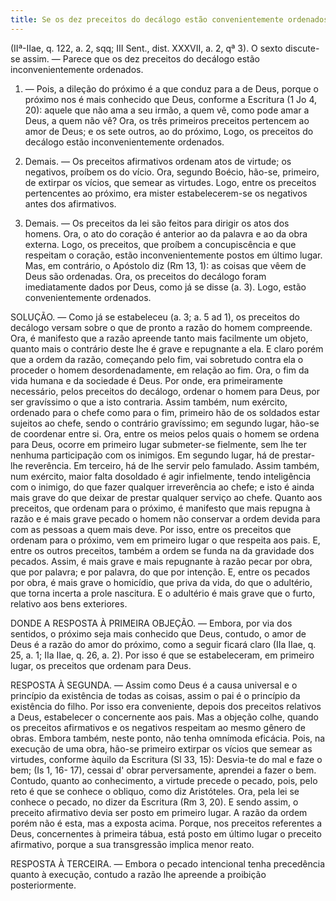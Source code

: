 ```yaml
---
title: Se os dez preceitos do decálogo estão convenientemente ordenados
---
```


(IIª-IIae, q. 122, a. 2, sqq; III Sent., dist. XXXVII, a. 2, qª 3).
  O sexto discute-se assim. — Parece que os dez preceitos do decálogo estão inconvenientemente ordenados.  

1. — Pois, a dileção do próximo é a que conduz para a de Deus, porque o próximo nos é mais conhecido que Deus, conforme a Escritura (1 Jo 4, 20): aquele que não ama a seu irmão, a quem vê, como pode amar a Deus, a quem não vê? Ora, os três primeiros preceitos pertencem ao amor de Deus; e os sete outros, ao do próximo, Logo, os preceitos do decálogo estão inconvenientemente ordenados. 

2. Demais. — Os preceitos afirmativos ordenam atos de virtude; os negativos, proíbem os do vício. Ora, segundo Boécio, hão-se, primeiro, de extirpar os vícios, que semear as virtudes. Logo, entre os preceitos pertencentes ao próximo, era mister estabelecerem-se os negativos antes dos afirmativos.  

3. Demais. — Os preceitos da lei são feitos para dirigir os atos dos homens. Ora, o ato do coração é anterior ao da palavra e ao da obra externa. Logo, os preceitos, que proíbem a concupiscência e que respeitam o coração, estão inconvenientemente postos em último lugar.  Mas, em contrário, o Apóstolo diz (Rm 13, 1): as coisas que vêem de Deus são ordenadas. Ora, os preceitos do decálogo foram imediatamente dados por Deus, como já se disse (a. 3). Logo, estão convenientemente ordenados.  

SOLUÇÃO. — Como já se estabeleceu (a. 3; a. 5 ad 1), os preceitos do decálogo versam sobre o que de pronto a razão do homem compreende. Ora, é manifesto que a razão apreende tanto mais facilmente um objeto, quanto mais o contrário deste lhe é grave e repugnante a ela. E claro porém que a ordem da razão, começando pelo fim, vai sobretudo contra ela o proceder o homem desordenadamente, em relação ao fim. Ora, o fim da vida humana e da sociedade é Deus. Por onde, era primeiramente necessário, pelos preceitos do decálogo, ordenar o homem para Deus, por ser gravíssimo o que a isto contraria. Assim também, num exército, ordenado para o chefe como para o fim, primeiro hão de os soldados estar sujeitos ao chefe, sendo o contrário gravíssimo; em segundo lugar, hão-se de coordenar entre si.  Ora, entre os meios pelos quais o homem se ordena para Deus, ocorre em primeiro lugar submeter-se fielmente, sem lhe ter nenhuma participação com os inimigos. Em segundo lugar, há de prestar-lhe reverência. Em terceiro, há de lhe servir pelo famulado. Assim também, num exército, maior falta dosoldado é agir infielmente, tendo inteligência com o inimigo, do que fazer qualquer irreverência ao chefe; e isto é ainda mais grave do que deixar de prestar qualquer serviço ao chefe.  Quanto aos preceitos, que ordenam para o próximo, é manifesto que mais repugna à razão e é mais grave pecado o homem não conservar a ordem devida para com as pessoas a quem mais deve. Por isso, entre os preceitos que ordenam para o próximo, vem em primeiro lugar o que respeita aos pais. E, entre os outros preceitos, também a ordem se funda na da gravidade dos pecados. Assim, é mais grave e mais repugnante à razão pecar por obra, que por palavra; e por palavra, do que por intenção. E, entre os pecados por obra, é mais grave o homicídio, que priva da vida, do que o adultério, que torna incerta a prole nascitura. E o adultério é mais grave que o furto, relativo aos bens exteriores.  

DONDE A RESPOSTA À PRIMEIRA OBJEÇÃO. — Embora, por via dos sentidos, o próximo seja mais conhecido que Deus, contudo, o amor de Deus é a razão do amor do próximo, como a seguir ficará claro (IIa IIae, q. 25, a. 1; IIa IIae, q. 26, a. 2). Por isso é que se estabeleceram, em primeiro lugar, os preceitos que ordenam para Deus.  

RESPOSTA À SEGUNDA. — Assim como Deus é a causa universal e o princípio da existência de todas as coisas, assim o pai é o princípio da existência do filho. Por isso era conveniente, depois dos preceitos relativos a Deus, estabelecer o concernente aos pais. Mas a objeção colhe, quando os preceitos afirmativos e os negativos respeitam ao mesmo gênero de obras. Embora também, neste ponto, não tenha omnímoda eficácia. Pois, na execução de uma obra, hão-se primeiro extirpar os vícios que semear as virtudes, conforme àquilo da Escritura (Sl 33, 15): Desvia-te do mal e faze o bem; (Is 1, 16- 17), cessai d' obrar perversamente, aprendei a fazer o bem. Contudo, quanto ao conhecimento, a virtude precede o pecado, pois, pelo reto é que se conhece o obliquo, como diz Aristóteles. Ora, pela lei se conhece o pecado, no dizer da Escritura (Rm 3, 20). E sendo assim, o preceito afirmativo devia ser posto em primeiro lugar. A razão da ordem porém não é esta, mas a exposta acima. Porque, nos preceitos referentes a Deus, concernentes à primeira tábua, está posto em último lugar o preceito afirmativo, porque a sua transgressão implica menor reato.  

RESPOSTA À TERCEIRA. — Embora o pecado intencional tenha precedência quanto à execução, contudo a razão lhe apreende a proibição posteriormente.